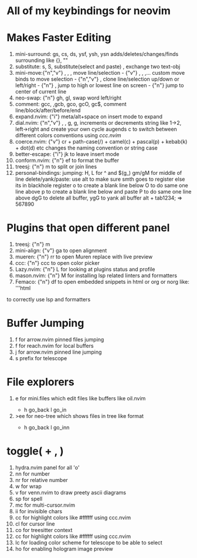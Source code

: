 All of my keybindings for neovim
================================

# Makes Faster Editing
1. mini-surround: gs, cs, ds, ysf, ysh, ysn adds/deletes/changes/finds surrounding like {}, ""
2. substitute: s, S, substitute(select and paste)
               <A-s>, exchange two text-obj
3. mini-move:{"n","v"}    <A-h>, <A-j>, <A-k>, <A-l> move line/selection
          -  {"v"}        <A-w>, <A-e>, <A-b>,...    custom move binds to move selection
          -  {"n","v"}          <A-J>, <A-K>  clone line/selection up/down or left/right
          -  {"n"}              <A-H>, <A-L>  jump to high or lowest line on screen
          -  {"n"}              <A-M>         jump to center of current line
4. neo-swap: {"n"} gh, gl,                   swap word left/right
5. comment:     gcc, ,gcb, gco, gcO, gc$,  comment line/block/after/before/end
6. expand.nvim: {"i"} <A-space> meta/alt+space on insert mode to expand
7. dial.nvim: {"n","v"} <C-a>, <C-x>, g<C-a>, g<C-x>, increments or decrements string like 1->2, left->right and create your own cycle augends
        <space>c<C-a> to switch between different colors conventions using *ccc.nvim*
8. coerce.nvim: {"v"} cr + path-case(/) + camel(c) + pascal(p) + kebab(k) + dot(d) etc
                changes the naming convention or string case 
9. better-escape: {"i"} jk to leave insert mode 
10. conform.nvim: {"n"} <space>ef to format the buffer
11. treesj: {"n"} <space>m to split or join lines
12. personal-bindings: 
    jumping: H, L for ^ and $(g_) gm/gM for middle of line
    delete/yank/paste: use alt to make sure smth goes to register else its in blackhole register
    <leader>o to create a blank line below
    <leader>O to do same one line above
    <leader>p to create a blank line below and paste 
    <leader>P to do same one line above
    dgG to delete all buffer, ygG to yank all buffer
    alt + tab1234; => 567890

# Plugins that open different panel
1. treesj: {"n"} <leader>m
2. mini-align: {"v"} ga to open alignment
3. mueren: {"n"} <leader>rr to open Muren replace with live preview
4. ccc: {"n"} <leader>ccc to open color picker 
5. Lazy.nvim: {"n"} <leader>L for looking at plugins status and profile
6. mason.nvim: {"n"} <leader>M for installing lsp related linters and formatters
7. Femaco: {"n"} <leader>df to open embedded snippets in html or org or norg like:
'''html
<html>
</html>
to correctly use lsp and formatters

# Buffer Jumping
1. <leader>f for arrow.nvim pinned files jumping
2. <leader><leader>f for reach.nvim for local buffers
3. <leader>j for arrow.nvim pinned line jumping
4. <leader>s prefix for telescope

# File explorers
1. <leader><leader>e for mini.files which edit files like buffers like oil.nvim
    - <leader>h go_back <leader>l go_in 
2. <leader>>ee for neo-tree which shows files in tree like format
    - <leader>h go_back <leader>l go_inn

# toggle(<leader> + , )
1. hydra.nvim panel for all 'o'
2. nn for number 
3. nr for relative number
4. w for wrap
5. v for venn.nvim to draw preety ascii diagrams
6. sp for spell
7. mc for multi-cursor.nvim
9. ii for invisible chars
10. cc for highlight colors like #ffffff using ccc.nvim
11. cl for cursor line
12. co for treesitter context
13. cc for highlight colors like #ffffff using ccc.nvim
14. lc for loading color scheme for telescope to be able to select
15. ho for enabling hologram image preview
